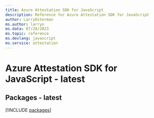 ```yaml
---
title: Azure Attestation SDK for JavaScript
description: Reference for Azure Attestation SDK for JavaScript
author: LarryOsterman
ms.author: larryo
ms.data: 07/20/2023
ms.topic: reference
ms.devlang: javascript
ms.service: attestation
---
```

# Azure Attestation SDK for JavaScript - latest
## Packages - latest
[!INCLUDE [packages](attestation-index.md)]